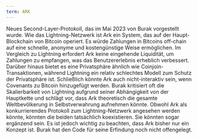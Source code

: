 ```yaml
---
term: ARK
---
```


Neues Second-Layer-Protokoll, das im Mai 2023 von Burak vorgestellt wurde. Wie das Lightning-Netzwerk ist Ark ein System, das auf der Haupt-Blockchain von Bitcoin operiert. Es würde Zahlungen in Bitcoins off-chain auf eine schnelle, anonyme und kostengünstige Weise ermöglichen. Im Vergleich zu Lightning erfordert Ark keine eingehende Liquidität, um Zahlungen zu empfangen, was das Benutzererlebnis erheblich verbessert. Darüber hinaus bietet es eine Privatsphäre ähnlich wie Coinjoin-Transaktionen, während Lightning ein relativ schlechtes Modell zum Schutz der Privatsphäre ist. Schließlich könnte Ark auch nicht-interaktiv sein, wenn Covenants zu Bitcoin hinzugefügt werden. Burak kritisiert oft die Skalierbarkeit von Lightning aufgrund seiner Abhängigkeit von der Hauptkette und schlägt vor, dass Ark theoretisch die gesamte Weltbevölkerung in Selbstverwahrung aufnehmen könnte. Obwohl Ark als konkurrierendes Protokoll zum Lightning-Netzwerk angesehen werden könnte, könnten die beiden tatsächlich koexistieren. Sie könnten sogar ergänzend sein. Es ist jedoch wichtig zu beachten, dass Ark bisher nur ein Konzept ist. Burak hat den Code für seine Erfindung noch nicht offengelegt.